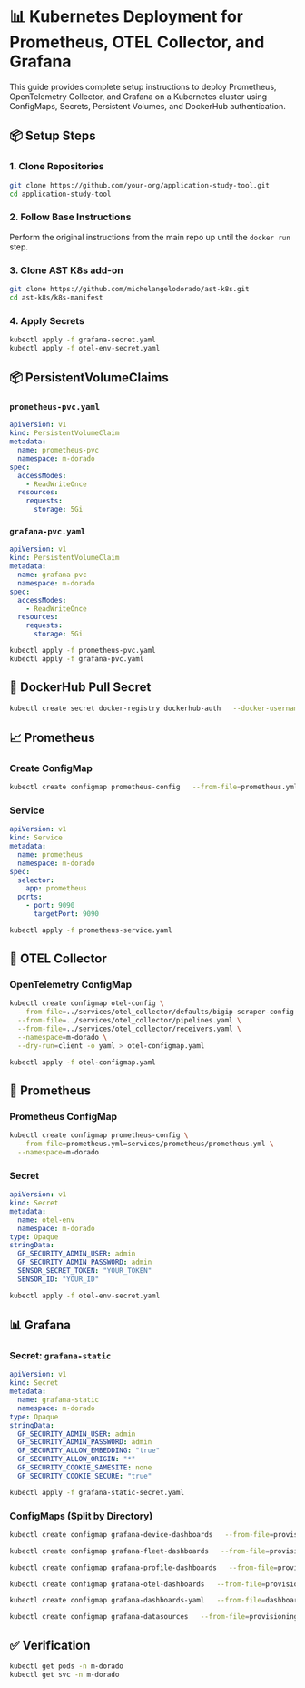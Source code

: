 
# 📊 Kubernetes Deployment for Prometheus, OTEL Collector, and Grafana

This guide provides complete setup instructions to deploy Prometheus, OpenTelemetry Collector, and Grafana on a Kubernetes cluster using ConfigMaps, Secrets, Persistent Volumes, and DockerHub authentication.

## 📦 Setup Steps

### 1. Clone Repositories

```bash
git clone https://github.com/your-org/application-study-tool.git
cd application-study-tool
```

### 2. Follow Base Instructions

Perform the original instructions from the main repo up until the `docker run` step.

### 3. Clone AST K8s add-on

```bash
git clone https://github.com/michelangelodorado/ast-k8s.git
cd ast-k8s/k8s-manifest
```

### 4. Apply Secrets

```bash
kubectl apply -f grafana-secret.yaml
kubectl apply -f otel-env-secret.yaml
```

## 📦 PersistentVolumeClaims

### `prometheus-pvc.yaml`
```yaml
apiVersion: v1
kind: PersistentVolumeClaim
metadata:
  name: prometheus-pvc
  namespace: m-dorado
spec:
  accessModes:
    - ReadWriteOnce
  resources:
    requests:
      storage: 5Gi
```

### `grafana-pvc.yaml`
```yaml
apiVersion: v1
kind: PersistentVolumeClaim
metadata:
  name: grafana-pvc
  namespace: m-dorado
spec:
  accessModes:
    - ReadWriteOnce
  resources:
    requests:
      storage: 5Gi
```

```bash
kubectl apply -f prometheus-pvc.yaml
kubectl apply -f grafana-pvc.yaml
```

## 🔐 DockerHub Pull Secret

```bash
kubectl create secret docker-registry dockerhub-auth   --docker-username=<your_username>   --docker-password=<your_password>   --docker-email=<your_email>   --namespace=m-dorado
```

## 📈 Prometheus

### Create ConfigMap

```bash
kubectl create configmap prometheus-config   --from-file=prometheus.yml=services/prometheus/prometheus.yml   --namespace=m-dorado
```

### Service

```yaml
apiVersion: v1
kind: Service
metadata:
  name: prometheus
  namespace: m-dorado
spec:
  selector:
    app: prometheus
  ports:
    - port: 9090
      targetPort: 9090
```

```bash
kubectl apply -f prometheus-service.yaml
```

## 📡 OTEL Collector

### OpenTelemetry ConfigMap

```bash
kubectl create configmap otel-config \
  --from-file=../services/otel_collector/defaults/bigip-scraper-config.yaml \
  --from-file=../services/otel_collector/pipelines.yaml \
  --from-file=../services/otel_collector/receivers.yaml \
  --namespace=m-dorado \
  --dry-run=client -o yaml > otel-configmap.yaml

kubectl apply -f otel-configmap.yaml
```

## 📡 Prometheus

### Prometheus ConfigMap

```bash
kubectl create configmap prometheus-config \
  --from-file=prometheus.yml=services/prometheus/prometheus.yml \
  --namespace=m-dorado
```

### Secret

```yaml
apiVersion: v1
kind: Secret
metadata:
  name: otel-env
  namespace: m-dorado
type: Opaque
stringData:
  GF_SECURITY_ADMIN_USER: admin
  GF_SECURITY_ADMIN_PASSWORD: admin
  SENSOR_SECRET_TOKEN: "YOUR_TOKEN"
  SENSOR_ID: "YOUR_ID"
```

```bash
kubectl apply -f otel-env-secret.yaml
```

## 📊 Grafana

### Secret: `grafana-static`

```yaml
apiVersion: v1
kind: Secret
metadata:
  name: grafana-static
  namespace: m-dorado
type: Opaque
stringData:
  GF_SECURITY_ADMIN_USER: admin
  GF_SECURITY_ADMIN_PASSWORD: admin
  GF_SECURITY_ALLOW_EMBEDDING: "true"
  GF_SECURITY_ALLOW_ORIGIN: "*"
  GF_SECURITY_COOKIE_SAMESITE: none
  GF_SECURITY_COOKIE_SECURE: "true"
```

```bash
kubectl apply -f grafana-static-secret.yaml
```

### ConfigMaps (Split by Directory)

```bash
kubectl create configmap grafana-device-dashboards   --from-file=provisioning/dashboards/bigip/device   --namespace=m-dorado

kubectl create configmap grafana-fleet-dashboards   --from-file=provisioning/dashboards/bigip/fleet   --namespace=m-dorado

kubectl create configmap grafana-profile-dashboards   --from-file=provisioning/dashboards/bigip/profile   --namespace=m-dorado

kubectl create configmap grafana-otel-dashboards   --from-file=provisioning/dashboards/otel-collector   --namespace=m-dorado

kubectl create configmap grafana-dashboards-yaml   --from-file=dashboards.yaml=provisioning/dashboards/dashboards.yaml   --namespace=m-dorado

kubectl create configmap grafana-datasources   --from-file=provisioning/datasources   --namespace=m-dorado
```

## ✅ Verification

```bash
kubectl get pods -n m-dorado
kubectl get svc -n m-dorado
```
